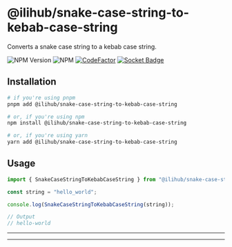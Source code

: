# @ilihub/snake-case-string-to-kebab-case-string

Converts a snake case string to a kebab case string.

![NPM Version](https://img.shields.io/npm/v/%40ilihub%2Fsnake-case-string-to-kebab-case-string?color=33cd56&logo=npm)
![NPM](https://img.shields.io/npm/l/%40ilihub%2Fsnake-case-string-to-kebab-case-string)
[![CodeFactor](https://www.codefactor.io/repository/github/ilihub/npm/badge)](https://www.codefactor.io/repository/github/ilihub/npm)
[![Socket Badge](https://socket.dev/api/badge/npm/package/@ilihub/snake-case-string-to-kebab-case-string)](https://socket.dev/npm/package/@ilihub/snake-case-string-to-kebab-case-string)

## Installation

```bash
# if you're using pnpm
pnpm add @ilihub/snake-case-string-to-kebab-case-string

# or, if you're using npm
npm install @ilihub/snake-case-string-to-kebab-case-string

# or, if you're using yarn
yarn add @ilihub/snake-case-string-to-kebab-case-string
```

## Usage

```javascript
import { SnakeCaseStringToKebabCaseString } from "@ilihub/snake-case-string-to-kebab-case-string";

const string = "hello_world";

console.log(SnakeCaseStringToKebabCaseString(string));

// Output
// hello-world
```

---

<!-- sponsors_and_backers_section_start -->

<!-- sponsors_and_backers_section_end -->

---

